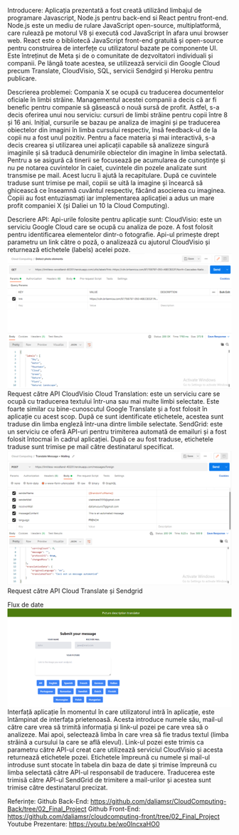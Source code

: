 Introducere:
Aplicația prezentată a fost creată utilizând limbajul de programare Javascript, Node.js pentru back-end si React pentru front-end. Node.js este un mediu de rulare JavaScript open-source, multiplatformă, care rulează pe motorul V8 și execută cod JavaScript în afara unui browser web. React este o bibliotecă JavaScript front-end gratuită și open-source pentru construirea de interfețe cu utilizatorul bazate pe componente UI. Este întreținut de Meta și de o comunitate de dezvoltatori individuali și companii. Pe lângă toate acestea, se utilizează servicii din Google Cloud precum Translate, CloudVisio, SQL, servicii Sendgird și Heroku pentru publicare.

Descrierea problemei:
Compania X se ocupă cu traducerea documentelor oficiale în limbi străine. Managementul acestei companii a decis că ar fi benefic pentru companie să găsească o nouă sursă de profit. Astfel, s-a decis oferirea unui nou serviciu: cursuri de limbi străine pentru copii între 8 și 16 ani. Inițial, cursurile se bazau pe analiza de imagini și pe traducerea obiectelor din imagini în limba cursului respectiv, însă feedback-ul de la copii nu a fost unul pozitiv. Pentru a face materia și mai interactivă, s-a decis crearea și utilizarea unei aplicații capabile să analizeze singură imaginile și să traducă denumirile obiectelor din imagine în limba selectată. Pentru a se asigură că tinerii se focusează pe acumularea de cunoștințe și nu pe notarea cuvintelor în caiet, cuvintele din pozele analizate sunt transmise pe mail. Acest lucru îi ajută la recapitulare. După ce cuvintele traduse sunt trimise pe mail, copiii se uită la imagine și încearcă să ghicească ce înseamnă cuvântul respectiv, făcând asocierea cu imaginea. Copiii au fost entuziasmați iar implementarea aplicației a adus un mare profit companiei X (și Daliei un 10 la Cloud Computing).

Descriere API:
Api-urile folosite pentru aplicație sunt:
CloudVisio: este un serviciu Google Cloud care se ocupă cu analiza de poze. A fost folosit pentru identificarea elementelor dintr-o fotografie. Api-ul primește drept parametru un link către o poză, o analizează cu ajutorul CloudVisio și returnează etichetele (labels) acelei poze.
![](Pictures/CloudVisio_Req.png)
Request către API CloudVisio
Cloud Translation: este un serviciu care se ocupă cu traducerea textului într-una sau mai multe limbi selectate. Este foarte similar cu bine-cunoscutul Google Translate și a fost folosit în aplicație cu acest scop. După ce sunt identificate etichetele, acestea sunt traduse din limba engleză într-una dintre limbile selectate.
SendGrid: este un serviciu ce oferă API-uri pentru trimiterea automată de emailuri și a fost folosit întocmai în cadrul aplicației. După ce au fost traduse, etichetele traduse sunt trimise pe mail către destinatarul specificat.
![](Pictures/Translate_Mail_Req.png)
Request către API Cloud Translate și Sendgrid

Flux de date
![](Pictures/Interface.png)
Interfață aplicație
În momentul în care utilizatorul intră în aplicație, este întâmpinat de interfața prietenoasă. Acesta introduce numele său, mail-ul către care vrea să trimită informația și link-ul pozei pe care vrea să o analizeze. Mai apoi, selectează limba în care vrea să fie tradus textul (limba străină a cursului la care se află elevul). Link-ul pozei este trimis ca parametru către API-ul creat care utilizează serviciul CloudVisio și acesta returnează etichetele pozei. Etichetele împreună cu numele și mail-ul introduse sunt stocate în tabela din baza de date și trimise împreună cu limba selectată către API-ul responsabil de traducere. Traducerea este trimisă către API-ul SendGrid de trimitere a mail-urilor și acestea sunt trimise către destinatarul precizat.

Referințe:
Github Back-End: https://github.com/daliamsr/CloudComputing-Back/tree/02_Final_Project
Github Front-End: https://github.com/daliamsr/cloudcomputing-front/tree/02_Final_Project
Youtube Prezentare: https://youtu.be/wo0IncxaHO0
